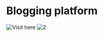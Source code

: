 
 # Blogging platform 
 ![Visit here](https://blogg-e7a16.web.app/)
 ![2](https://user-images.githubusercontent.com/81074093/166117442-f0ab7dca-232e-473a-9003-9bf1d06ae8d7.png)
